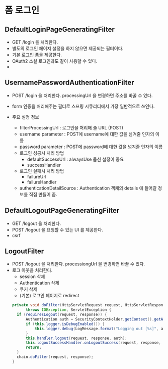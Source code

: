 # 폼 로그인

## DefaultLoginPageGeneratingFilter

- GET /login 을 처리한다.
- 별도의 로그인 페이지 설정을 하지 않으면 제공되는 필터이다.
- 기본 로그인 폼을 제공한다.
- OAuth2 소설 로그인과도 같이 사용할 수 있다.
-

## UsernamePasswordAuthenticationFilter

- POST /login 을 처리한다. processingUrl 을 변경하면 주소를 바꿀 수 있다.
- form 인증을 처리해주는 필터로 스프링 시큐리티에서 가장 일반적으로 쓰인다.
- 주요 설정 정보

  - filterProcessingUrl : 로그인을 처리해 줄 URL (POST)
  - username parameter : POST에 username에 대한 값을 넘겨줄 인자의 이름
  - password parameter : POST에 password에 대한 값을 넘겨줄 인자의 이름
  - 로그인 성공시 처리 방법
    - defaultSuccessUrl : alwaysUse 옵션 설정이 중요
    - successHandler
  - 로그인 실패시 처리 방법
    - failureUrl
    - failureHandler
  - authenticationDetailSource : Authentication 객체의 details 에 들어갈 정보를 직접 만들어 줌.

## DefaultLogoutPageGeneratingFilter

- GET /logout 을 처리한다.
- POST /logout 을 요청할 수 있는 UI 를 제공한다.
- csrf

## LogoutFilter

- POST /logout 을 처리한다. processiongUrl 을 변경하면 바꿀 수 있다.
- 로그 아웃을 처리한다.
  - session 삭제
  - Authentication 삭제
  - 쿠키 삭제
  - (기본) 로그인 페이지로 redirect
  ```java
  private void doFilter(HttpServletRequest request, HttpServletResponse response, FilterChain chain)
  		throws IOException, ServletException {
  	if (requiresLogout(request, response)) {
  		Authentication auth = SecurityContextHolder.getContext().getAuthentication();
  		if (this.logger.isDebugEnabled()) {
  			this.logger.debug(LogMessage.format("Logging out [%s]", auth));
  		}
  		this.handler.logout(request, response, auth);
  		this.logoutSuccessHandler.onLogoutSuccess(request, response, auth);
  		return;
  	}
  	chain.doFilter(request, response);
  }
  ```
